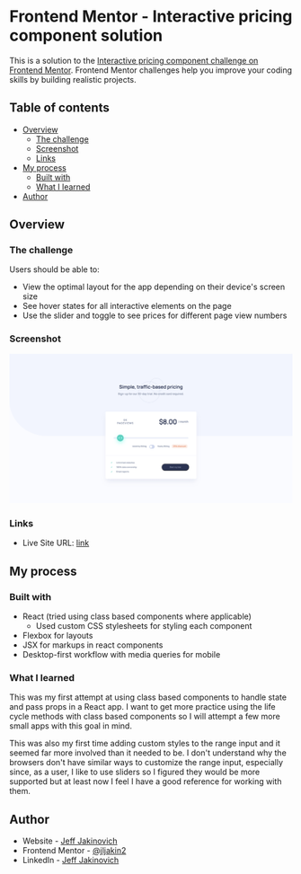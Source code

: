 # Frontend Mentor - Interactive pricing component solution

This is a solution to the [Interactive pricing component challenge on Frontend Mentor](https://www.frontendmentor.io/challenges/interactive-pricing-component-t0m8PIyY8). Frontend Mentor challenges help you improve your coding skills by building realistic projects.

## Table of contents

- [Overview](#overview)
  - [The challenge](#the-challenge)
  - [Screenshot](#screenshot)
  - [Links](#links)
- [My process](#my-process)
  - [Built with](#built-with)
  - [What I learned](#what-i-learned)
- [Author](#author)

## Overview

### The challenge

Users should be able to:

- View the optimal layout for the app depending on their device's screen size
- See hover states for all interactive elements on the page
- Use the slider and toggle to see prices for different page view numbers

### Screenshot

![Screenshot](./src/images/screenshot.png)

### Links

- Live Site URL: [link](https://blogr-murex.vercel.app/)

## My process

### Built with

- React (tried using class based components where applicable)
  - Used custom CSS stylesheets for styling each component
- Flexbox for layouts
- JSX for markups in react components
- Desktop-first workflow with media queries for mobile

### What I learned

This was my first attempt at using class based components to handle state and pass props in a React app. I want to get more practice using the life cycle methods with class based components so I will attempt a few more small apps with this goal in mind.

This was also my first time adding custom styles to the range input and it seemed far more involved than it needed to be. I don't understand why the browsers don't have similar ways to customize the range input, especially since, as a user, I like to use sliders so I figured they would be more supported but at least now I feel I have a good reference for working with them.

## Author

- Website - [Jeff Jakinovich](http://jeffjakinovich.com/)
- Frontend Mentor - [@jljakin2](https://www.frontendmentor.io/profile/jljakin2)
- LinkedIn - [Jeff Jakinovich](https://www.linkedin.com/in/jeff-jakinovich-b6b14943/)
